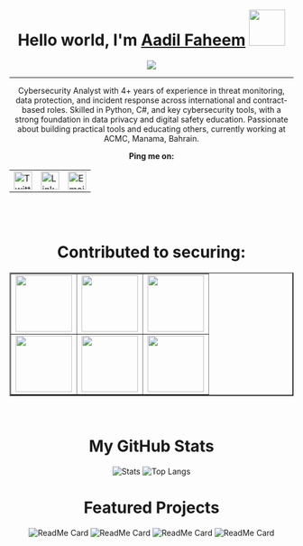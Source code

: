 <h1 align="center">Hello world, I'm <a href="https://aadilfaheem.framer.website/" target="_blank">Aadil Faheem</a> <img
src="https://media3.giphy.com/media/v1.Y2lkPTc5MGI3NjExZ29xZzVsNGR1cTh3a3BxaGkwYWlvdTdhYWIzdDg4cjBiYXNoNmhrYyZlcD12MV9pbnRlcm5hbF9naWZfYnlfaWQmY3Q9cw/ztisqLhP99tVSHG136/giphy.gif" height="64" /></h1> 
<div align="center">

<img src="https://github.com/user-attachments/assets/3b40cc11-01ae-4be6-ab50-8988559f233f">
<hr>
  </div>
  <div align="center">
  <p>Cybersecurity Analyst with 4+ years of experience in threat monitoring, data protection, and incident response across international and contract-based roles. Skilled in Python, C#, and key cybersecurity tools, with a strong foundation in data privacy and digital safety education. Passionate about building practical tools and educating others, currently working at ACMC, Manama, Bahrain.


</p>
  
<p><b>Ping me on:</b></p>

<table align="center" cellpadding="10" cellspacing="0" border="0">
  <tr>
    <td>
      <a href="https://x.com/lzyassoul" target="_blank">
        <img src="https://github.com/user-attachments/assets/86bde949-d620-41a5-bb81-dd3a23ffc59f" alt="Twitter" height="32" width="32">
      </a>
    </td>
    <td>
      <a href="https://www.linkedin.com/in/aadilfaheem" target="_blank">
        <img src="https://github.com/user-attachments/assets/664e4cef-1128-466a-9f3f-62c0e8030395" alt="LinkedIn" height="32" width="32">
      </a>
    </td>
    <td>
      <a href="mailto:aadilfaheemix@outlook.com">
        <img src="https://github.com/user-attachments/assets/e265873a-c0f5-428f-b185-177e610db607" alt="Email" height="32" width="32">
      </a>
    </td>
  </tr>
</table>

<br><br>
  
  
<h1>Contributed to securing:</h1>

<table align="center" cellpadding="10" cellspacing="10" border="2">
  <tr>
    <td>
      <img height="100" src="https://github.com/user-attachments/assets/97d100a2-a062-4799-800d-3170c0a06c26">
    </td>
    <td>
      <img height="100" src="https://github.com/user-attachments/assets/5ac70f88-ea15-4160-8e39-54db5ef51dac">
    </td>
    <td>
      <img height="100" src="https://github.com/user-attachments/assets/87b2f14b-ec45-4c78-acac-5bd7231239c1">
    </td>
  </tr>
  <tr>
    <td>
      <img height="100" src="https://github.com/user-attachments/assets/14f80422-80a3-49f2-81c5-4cf21e5ee514">
    </td>
    <td>
      <img height="100" src="https://github.com/user-attachments/assets/1874f7a6-a6f1-4bf5-9cb8-f08e65d8b8e3">
    </td>
    <td>
      <img height="100" src="https://github.com/user-attachments/assets/d87285f5-b9ed-4694-9628-fb6e952b650d">
    </td>
  </tr>
</table>


<br>
<h1>My GitHub Stats</h1>

![Stats](https://github-readme-stats.vercel.app/api?username=Aadil-Faheem&show_icons=true&hide_border=true&theme=codeSTACKr)
![Top Langs](https://github-readme-stats.vercel.app/api/top-langs/?username=Aadil-Faheem&theme=codeSTACKr&layout=compact)
<br>
<h1>Featured Projects</h1>

![ReadMe Card](https://github-readme-stats.vercel.app/api/pin/?username=Aadil-Faheem&repo=OldDrive&theme=codeSTACKr)
![ReadMe Card](https://github-readme-stats.vercel.app/api/pin/?username=Aadil-Faheem&repo=Soulbox&theme=codeSTACKr)
![ReadMe Card](https://github-readme-stats.vercel.app/api/pin/?username=Aadil-Faheem&repo=Orbit&theme=codeSTACKr)
![ReadMe Card](https://github-readme-stats.vercel.app/api/pin/?username=Aadil-Faheem&repo=CyberNox&theme=codeSTACKr)

</div>




